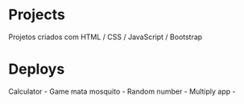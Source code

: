 # Projects
Projetos criados com HTML / CSS / JavaScript / Bootstrap

# Deploys
Calculator - 
Game mata mosquito - 
Random number - 
Multiply app - 
